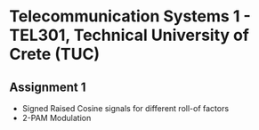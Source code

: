  # Telecommunication Systems 1 - TEL301, Technical University of Crete (TUC)
## Assignment 1

  - Signed Raised Cosine signals for different roll-of factors
  - 2-PAM Modulation
